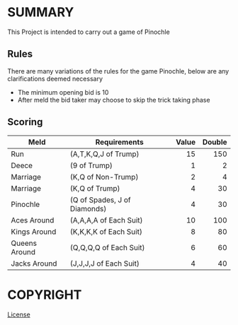 # SUMMARY
This Project is intended to carry out a game of Pinochle

## Rules
There are many variations of the rules for the game Pinochle, below are any clarifications deemed necessary
* The minimum opening bid is 10
* After meld the bid taker may choose to skip the trick taking phase


## Scoring
|Meld|Requirements|Value|Double|
|---|---|---:|---:|
|Run | (A,T,K,Q,J of Trump) | 15|150|
|Deece | (9 of Trump) | 1|2|
|Marriage | (K,Q of Non-Trump) | 2|4|
|Marriage | (K,Q of Trump) | 4|30|
|Pinochle | (Q of Spades, J of Diamonds) | 4|30|
|Aces Around | (A,A,A,A of Each Suit) | 10|100|
|Kings Around | (K,K,K,K of Each Suit) | 8|80|
|Queens Around | (Q,Q,Q,Q of Each Suit) | 6|60|
|Jacks Around | (J,J,J,J of Each Suit) | 4|40|

# COPYRIGHT
[License](https://github.com/MABradley/Pinochle/blob/master/LICENCSE)